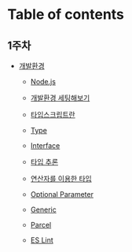 # Table of contents

## 1주차

- [개발환경](README.md)

  - [Node.js](/developementSetting/nodejs.md)

  <!-- - [NPM(Node Package Manager)](/developementSetting/npm.md) -->

  <!-- - [ES Modules vs CommonJS](/developementSetting/esVsJs.md) -->

  - [개발환경 세팅해보기](/developementSetting/makeEnv.md)

  - [타입스크립트란](/typescript/why.md)

  - [Type](/typescript/type.md)

  - [Interface](/typescript/interface.md)

  - [타입 추론](/typescript/typeInference.md)

  - [연산자를 이용한 타입](/typescript/unionIntersection.md)

  - [Optional Parameter](/typescript/optionalParameter.md)

  - [Generic](/typescript/generic.md.md)

  - [Parcel](/eslintParcel/parcel.md)

  - [ES Lint](/eslintParcel/eslint.md)
